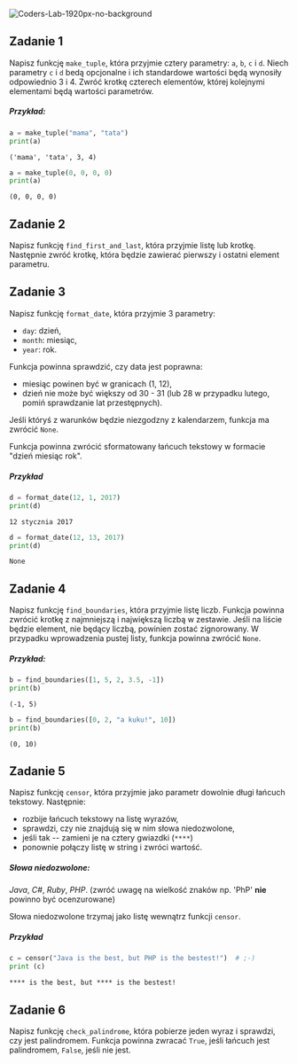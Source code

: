 ![Coders-Lab-1920px-no-background](https://user-images.githubusercontent.com/30623667/104709387-2b7ac180-571f-11eb-9b94-517aa6d501c9.png)



## Zadanie 1

Napisz funkcję `make_tuple`, która przyjmie cztery parametry: `a`, `b`, `c` i `d`. Niech parametry `c` i `d` 
bedą opcjonalne i ich standardowe wartości będą wynosiły odpowiednio 3 i 4. Zwróć krotkę czterech elementów, 
której kolejnymi elementami będą wartości parametrów.

##### Przykład:

```python
a = make_tuple("mama", "tata")
print(a)
```
```
('mama', 'tata', 3, 4)
```
```python
a = make_tuple(0, 0, 0, 0)
print(a)
```
```
(0, 0, 0, 0)
```


## Zadanie 2

Napisz funkcję `find_first_and_last`, która przyjmie listę lub krotkę. Następnie zwróć krotkę,
która będzie zawierać pierwszy i ostatni element parametru.


## Zadanie 3

Napisz funkcję `format_date`, która przyjmie 3 parametry:

* `day`: dzień,
* `month`: miesiąc,
* `year`: rok.

Funkcja powinna sprawdzić, czy data jest poprawna: 
* miesiąc powinen być w granicach (1, 12),
* dzień nie może być większy od 30 - 31 (lub 28 w przypadku lutego, pomiń sprawdzanie lat przestępnych).

Jeśli któryś z warunków będzie niezgodzny z kalendarzem, funkcja ma zwrócić `None`.  

Funkcja powinna zwrócić sformatowany łańcuch tekstowy w formacie "dzień miesiąc rok".

##### Przykład

```python
d = format_date(12, 1, 2017)
print(d)
```
```
12 stycznia 2017
```
```python
d = format_date(12, 13, 2017)
print(d)
```
```
None
```


## Zadanie 4

Napisz funkcję `find_boundaries`, która przyjmie listę liczb. 
Funkcja powinna zwrócić krotkę z najmniejszą i największą liczbą w zestawie. 
Jeśli na liście będzie element, nie będący liczbą, powinien zostać zignorowany. 
W przypadku wprowadzenia pustej listy, funkcja powinna zwrócić `None`.

##### Przykład:
```python
b = find_boundaries([1, 5, 2, 3.5, -1])
print(b)
```
```
(-1, 5)
```
```python
b = find_boundaries([0, 2, "a kuku!", 10])
print(b)
```
```
(0, 10)
```


## Zadanie 5

Napisz funkcję `censor`, która przyjmie jako parametr dowolnie długi łańcuch tekstowy. Następnie:

* rozbije łańcuch tekstowy na listę wyrazów,
* sprawdzi, czy nie znajdują się w nim słowa niedozwolone,
* jeśli tak -- zamieni je na cztery gwiazdki (`****`)
* ponownie połączy listę w string i zwróci wartość.

##### Słowa niedozwolone:
*Java*, *C#*, *Ruby*, *PHP*. 
(zwróć uwagę na wielkość znaków np. 'PhP' **nie** powinno być ocenzurowane)

Słowa niedozwolone trzymaj jako listę wewnątrz funkcji `censor`.

##### Przykład
```python
c = censor("Java is the best, but PHP is the bestest!")  # ;-)
print (c)
```
```
**** is the best, but **** is the bestest!
```


## Zadanie 6

Napisz funkcję `check_palindrome`, która pobierze jeden wyraz i sprawdzi, czy jest palindromem. 
Funkcja powinna zwracać `True`, jeśli łańcuch jest palindromem, `False`, jeśli nie jest.
